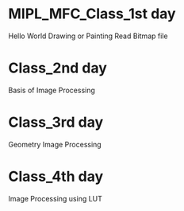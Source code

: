 # MIPL_MFC_Class_1st day
  Hello World
  Drawing or Painting
  Read Bitmap file
# Class_2nd day
  Basis of Image Processing
# Class_3rd day
  Geometry Image Processing
# Class_4th day
  Image Processing using LUT
